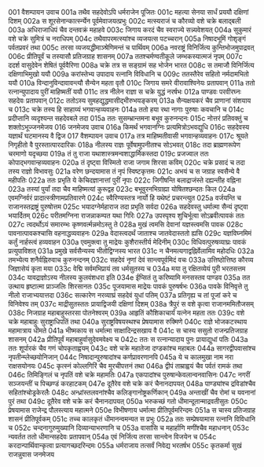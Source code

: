 001	वैशम्पायन उवाच
001a	तथैव सहदेवोऽपि धर्मराजेन पूजितः
001c	महत्या सेनया सार्धं प्रययौ दक्षिणां दिशम्
002a	स शूरसेनान्कार्त्स्न्येन पूर्वमेवाजयत्प्रभुः
002c	मत्स्यराजं च कौरव्यो वशे चक्रे बलाद्बली
003a	अधिराजाधिपं चैव दन्तवक्रं महाहवे
003c	जिगाय करदं चैव स्वराज्ये सन्न्यवेशयत्
004a	सुकुमारं वशे चक्रे सुमित्रं च नराधिपम्
004c	तथैवापरमत्स्यांश्च व्यजयत्स पटच्चरान्
005a	निषादभूमिं गोशृङ्गं पर्वतप्रवरं तथा
005c	तरसा व्यजयद्धीमाञ्श्रेणिमन्तं च पार्थिवम्
006a	नवराष्ट्रं विनिर्जित्य कुन्तिभोजमुपाद्रवत्
006c	प्रीतिपूर्वं च तस्यासौ प्रतिजग्राह शासनम्
007a	ततश्चर्मण्वतीकूले जम्भकस्यात्मजं नृपम्
007c	ददर्श वासुदेवेन शेषितं पूर्ववैरिणा
008a	चक्रे तत्र स सङ्ग्रामं सह भोजेन भारत
008c	स तमाजौ विनिर्जित्य दक्षिणाभिमुखो ययौ
009a	करांस्तेभ्य उपादाय रत्नानि विविधानि च
009c	ततस्तैरेव सहितो नर्मदामभितो ययौ
010a	विन्दानुविन्दावावन्त्यौ सैन्येन महता वृतौ
010c	जिगाय समरे वीरावाश्विनेयः प्रतापवान्
011a	ततो रत्नान्युपादाय पुरीं माहिष्मतीं ययौ
011c	तत्र नीलेन राज्ञा स चक्रे युद्धं नरर्षभः
012a	पाण्डवः परवीरघ्नः सहदेवः प्रतापवान्
012c	ततोऽस्य सुमहद्युद्धमासीद्भीरुभयङ्करम्
013a	सैन्यक्षयकरं चैव प्राणानां संशयाय च
013c	चक्रे तस्य हि साहाय्यं भगवान्हव्यवाहनः
014a	ततो हया रथा नागाः पुरुषाः कवचानि च
014c	प्रदीप्तानि व्यदृश्यन्त सहदेवबले तदा
015a	ततः सुसम्भ्रान्तमना बभूव कुरुनन्दनः
015c	नोत्तरं प्रतिवक्तुं च शक्तोऽभूज्जनमेजय
016	जनमेजय उवाच
016a	किमर्थं भगवानग्निः प्रत्यमित्रोऽभवद्युधि
016c	सहदेवस्य यज्ञार्थं घटमानस्य वै द्विज
017	वैशम्पायन उवाच
017a	तत्र माहिष्मतीवासी भगवान्हव्यवाहनः
017c	श्रूयते निगृहीतो वै पुरस्तात्पारदारिकः
018a	नीलस्य राज्ञः पूर्वेषामुपनीतश्च सोऽभवत्
018c	तदा ब्राह्मणरूपेण चरमाणो यदृच्छया
019a	तं तु राजा यथाशास्त्रमन्वशाद्धार्मिकस्तदा
019c	प्रजज्वाल ततः कोपाद्भगवान्हव्यवाहनः
020a	तं दृष्ट्वा विस्मितो राजा जगाम शिरसा कविम्
020c	चक्रे प्रसादं च तदा तस्य राज्ञो विभावसुः
021a	वरेण छन्दयामास तं नृपं स्विष्टकृत्तमः
021c	अभयं च स जग्राह स्वसैन्ये वै महीपतिः
022a	ततः प्रभृति ये केचिदज्ञानात्तां पुरीं नृपाः
022c	जिगीषन्ति बलाद्राजंस्ते दह्यन्तीह वह्निना
023a	तस्यां पुर्यां तदा चैव माहिष्मत्यां कुरूद्वह
023c	बभूवुरनभिग्राह्या योषितश्छन्दतः किल
024a	एवमग्निर्वरं प्रादात्स्त्रीणामप्रतिवारणे
024c	स्वैरिण्यस्तत्र नार्यो हि यथेष्टं प्रचरन्त्युत
025a	वर्जयन्ति च राजानस्तद्राष्ट्रं पुरुषोत्तम
025c	भयादग्नेर्महाराज तदा प्रभृति सर्वदा
026a	सहदेवस्तु धर्मात्मा सैन्यं दृष्ट्वा भयार्दितम्
026c	परीतमग्निना राजन्नाकम्पत यथा गिरिः
027a	उपस्पृश्य शुचिर्भूत्वा सोऽब्रवीत्पावकं ततः
027c	त्वदर्थोऽयं समारम्भः कृष्णवर्त्मन्नमोऽस्तु ते
028a	मुखं त्वमसि देवानां यज्ञस्त्वमसि पावक
028c	पावनात्पावकश्चासि वहनाद्धव्यवाहनः
029a	वेदास्त्वदर्थं जाताश्च जातवेदास्ततो ह्यसि
029c	यज्ञविघ्नमिमं कर्तुं नार्हस्त्वं हव्यवाहन
030a	एवमुक्त्वा तु माद्रेयः कुशैरास्तीर्य मेदिनीम्
030c	विधिवत्पुरुषव्याघ्रः पावकं प्रत्युपाविशत्
031a	प्रमुखे सर्वसैन्यस्य भीतोद्विग्नस्य भारत
031c	न चैनमत्यगाद्वह्निर्वेलामिव महोदधिः
032a	तमभ्येत्य शनैर्वह्निरुवाच कुरुनन्दनम्
032c	सहदेवं नृणां देवं सान्त्वपूर्वमिदं वचः
033a	उत्तिष्ठोत्तिष्ठ कौरव्य जिज्ञासेयं कृता मया
033c	वेद्मि सर्वमभिप्रायं तव धर्मसुतस्य च
034a	मया तु रक्षितव्येयं पुरी भरतसत्तम
034c	यावद्राज्ञोऽस्य नीलस्य कुलवंशधरा इति
034e	ईप्सितं तु करिष्यामि मनसस्तव पाण्डव
035a	तत उत्थाय हृष्टात्मा प्राञ्जलिः शिरसानतः
035c	पूजयामास माद्रेयः पावकं पुरुषर्षभः
036a	पावके विनिवृत्ते तु नीलो राजाभ्ययात्तदा
036c	सत्कारेण नरव्याघ्रं सहदेवं युधां पतिम्
037a	प्रतिगृह्य च तां पूजां करे च विनिवेश्य तम्
037c	माद्रीसुतस्ततः प्रायाद्विजयी दक्षिणां दिशम्
038a	त्रैपुरं स वशे कृत्वा राजानममितौजसम्
038c	निजग्राह महाबाहुस्तरसा पोतनेश्वरम्
039a	आहृतिं कौशिकाचार्यं यत्नेन महता ततः
039c	वशे चक्रे महाबाहुः सुराष्ट्राधिपतिं तथा
040a	सुराष्ट्रविषयस्थश्च प्रेषयामास रुक्मिणे
040c	राज्ञे भोजकटस्थाय महामात्राय धीमते
041a	भीष्मकाय स धर्मात्मा साक्षादिन्द्रसखाय वै
041c	स चास्य ससुतो राजन्प्रतिजग्राह शासनम्
042a	प्रीतिपूर्वं महाबाहुर्वासुदेवमवेक्ष्य च
042c	ततः स रत्नान्यादाय पुनः प्रायाद्युधां पतिः
043a	ततः शूर्पारकं चैव गणं चोपकृताह्वयम्
043c	वशे चक्रे महातेजा दण्डकांश्च महाबलः
044a	सागरद्वीपवासांश्च नृपतीन्म्लेच्छयोनिजान्
044c	निषादान्पुरुषादांश्च कर्णप्रावरणानपि
045a	ये च कालमुखा नाम नरा राक्षसयोनयः
045c	कृत्स्नं कोल्लगिरिं चैव मुरचीपत्तनं तथा
046a	द्वीपं ताम्राह्वयं चैव पर्वतं रामकं तथा
046c	तिमिङ्गिलं च नृपतिं वशे चक्रे महामतिः
047a	एकपादांश्च पुरुषान्केवलान्वनवासिनः
047c	नगरीं सञ्जयन्तीं च पिच्छण्डं करहाटकम्
047e	दूतैरेव वशे चक्रे करं चैनानदापयत्
048a	पाण्ड्यांश्च द्रविडांश्चैव सहितांश्चोड्रकेरलैः
048c	अन्ध्रांस्तलवनांश्चैव कलिङ्गानोष्ट्रकर्णिकान्
049a	अन्ताखीं चैव रोमां च यवनानां पुरं तथा
049c	दूतैरेव वशे चक्रे करं चैनानदापयत्
050a	भरुकच्छं गतो धीमान्दूतान्माद्रवतीसुतः
050c	प्रेषयामास राजेन्द्र पौलस्त्याय महात्मने
050e	विभीषणाय धर्मात्मा प्रीतिपूर्वमरिन्दमः
051a	स चास्य प्रतिजग्राह शासनं प्रीतिपूर्वकम्
051c	तच्च कालकृतं धीमानन्वमन्यत स प्रभुः
052a	ततः सम्प्रेषयामास रत्नानि विविधानि च
052c	चन्दनागुरुमुख्यानि दिव्यान्याभरणानि च
053a	वासांसि च महार्हाणि मणींश्चैव महाधनान्
053c	न्यवर्तत ततो धीमान्सहदेवः प्रतापवान्
054a	एवं निर्जित्य तरसा सान्त्वेन विजयेन च
054c	करदान्पार्थिवान्कृत्वा प्रत्यागच्छदरिन्दमः
055a	धर्मराजाय तत्सर्वं निवेद्य भरतर्षभ
055c	कृतकर्मा सुखं राजन्नुवास जनमेजय
